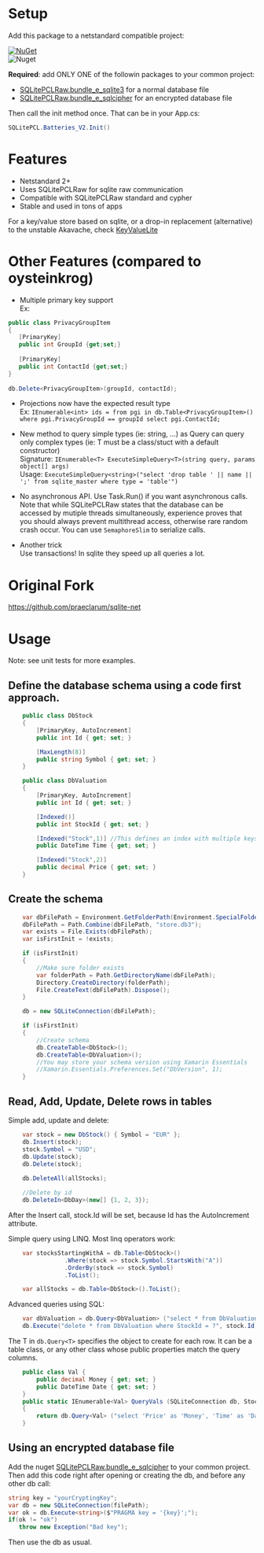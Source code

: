 # Setup

Add this package to a netstandard compatible project:

[![NuGet](https://img.shields.io/nuget/v/sqlite-net2.svg)](https://www.nuget.org/packages/sqlite-net2/)  
![Nuget](https://img.shields.io/nuget/dt/sqlite-net2)

**Required**: add ONLY ONE of the followin packages to your common project:
- [SQLitePCLRaw.bundle_e_sqlite3](https://www.nuget.org/packages/SQLitePCLRaw.bundle_e_sqlite3) for a normal database file
- [SQLitePCLRaw.bundle_e_sqlcipher](https://www.nuget.org/packages/SQLitePCLRaw.bundle_e_sqlcipher) for an encrypted database file

Then call the init method once. That can be in your App.cs:

 ```c#		
SQLitePCL.Batteries_V2.Init()
```

# Features

* Netstandard 2+
* Uses SQLitePCLRaw for sqlite raw communication
* Compatible with SQLitePCLRaw standard and cypher
* Stable and used in tons of apps

For a key/value store based on sqlite, or a drop-in replacement (alternative) to the unstable Akavache, check [KeyValueLite](https://github.com/softlion/KeyValueLite)

# Other Features (compared to oysteinkrog)

* Multiple primary key support		
 Ex: 		
 ```c#		
 public class PrivacyGroupItem		
 {		
    [PrimaryKey]		
    public int GroupId {get;set;}		
    
    [PrimaryKey]		
    public int ContactId {get;set;}		
 }		
    
 db.Delete<PrivacyGroupItem>(groupId, contactId);		
 ```
 		
* Projections now have the expected result type		
 Ex: `IEnumerable<int> ids = from pgi in db.Table<PrivacyGroupItem>() where pgi.PrivacyGroupId == groupId select pgi.ContactId;`		
 		
* New method to query simple types (ie: string, ...) as Query<T> can query only complex types (ie: T must be a class/stuct with a default constructor)		
 Signature: `IEnumerable<T> ExecuteSimpleQuery<T>(string query, params object[] args)`		
 Usage: `ExecuteSimpleQuery<string>("select 'drop table ' || name || ';' from sqlite_master where type = 'table'")`		

* No asynchronous API. Use Task.Run() if you want asynchronous calls.  
Note that while SQLitePCLRaw states that the database can be accessed by mutiple threads simultaneously, experience proves that you should always prevent multithread access, otherwise rare random crash occur. You can use `SemaphoreSlim` to serialize calls.

* Another trick  
Use transactions! In sqlite they speed up all queries a lot.

# Original Fork

https://github.com/praeclarum/sqlite-net

# Usage

Note: see unit tests for more examples.

## Define the database schema using a code first approach.

```c#
    public class DbStock
    {
    	[PrimaryKey, AutoIncrement]
    	public int Id { get; set; }

    	[MaxLength(8)]
    	public string Symbol { get; set; }
    }

    public class DbValuation
    {
    	[PrimaryKey, AutoIncrement]
    	public int Id { get; set; }

    	[Indexed()]
    	public int StockId { get; set; }

    	[Indexed("Stock",1)] //This defines an index with multiple keys
    	public DateTime Time { get; set; }

    	[Indexed("Stock",2)]
    	public decimal Price { get; set; }
    }
```

## Create the schema

```c#
    var dbFilePath = Environment.GetFolderPath(Environment.SpecialFolder.ApplicationData);
    dbFilePath = Path.Combine(dbFilePath, "store.db3");
    var exists = File.Exists(dbFilePath);
    var isFirstInit = !exists;

    if (isFirstInit)
    {
        //Make sure folder exists
        var folderPath = Path.GetDirectoryName(dbFilePath);
        Directory.CreateDirectory(folderPath);
        File.CreateText(dbFilePath).Dispose();
    }

    db = new SQLiteConnection(dbFilePath);

    if (isFirstInit)
    {
        //Create schema
        db.CreateTable<DbStock>();
        db.CreateTable<DbValuation>();
        //You may store your schema version using Xamarin Essentials
        //Xamarin.Essentials.Preferences.Set("DbVersion", 1); 
    }
```

## Read, Add, Update, Delete rows in tables

Simple add, update and delete:

```c#
    var stock = new DbStock() { Symbol = "EUR" };
    db.Insert(stock);
    stock.Symbol = "USD";
    db.Update(stock);
    db.Delete(stock);
    
    db.DeleteAll(allStocks);

    //Delete by id
    db.DeleteIn<DbDay>(new[] {1, 2, 3});

```

After the Insert call, stock.Id will be set, because Id has the AutoIncrement attribute.

Simple query using LINQ. Most linq operators work:

```c#
    var stocksStartingWithA = db.Table<DbStock>()
                .Where(stock => stock.Symbol.StartsWith("A"))
                .OrderBy(stock => stock.Symbol)
                .ToList();

    var allStocks = db.Table<DbStock>().ToList();
```

Advanced queries using SQL:

```c#
    var dbValuation = db.Query<DbValuation> ("select * from DbValuation where StockId = ?", stock.Id);
    db.Execute("delete * from DbValuation where StockId = ?", stock.Id);
```

The T in `db.Query<T>` specifies the object to create for each row. It can be a table class, or any other class whose public properties match the query columns.

```c#
    public class Val {
    	public decimal Money { get; set; }
    	public DateTime Date { get; set; }
    }
    public static IEnumerable<Val> QueryVals (SQLiteConnection db, Stock stock)
    {
    	return db.Query<Val> ("select 'Price' as 'Money', 'Time' as 'Date' from Valuation where StockId = ?", stock.Id);
    }
```

## Using an encrypted database file

Add the nuget [SQLitePCLRaw.bundle_e_sqlcipher](https://www.nuget.org/packages/SQLitePCLRaw.bundle_e_sqlcipher) to your common project.  
Then add this code right after opening or creating the db, and before any other db call:

```c#
string key = "yourCryptingKey";
var db = new SQLiteConnection(filePath);
var ok = db.Execute<string>($"PRAGMA key = '{key}';");
if(ok != "ok")
   throw new Exception("Bad key");
```

Then use the db as usual.
